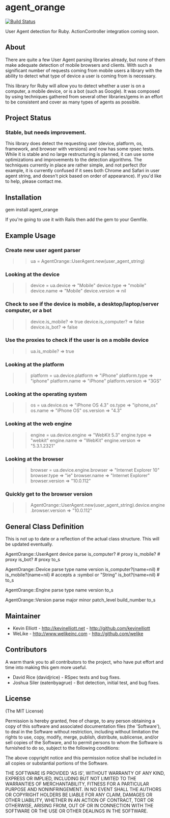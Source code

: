 # agent_orange 
[![Build Status](https://secure.travis-ci.org/thoughtbot/kumade.png)](http://travis-ci.org/thoughtbot/kumade)

User Agent detection for Ruby. ActionController integration coming soon.

## About

There are quite a few User Agent parsing libraries already, but none of them make adequate
detection of mobile browsers and clients. With such a significant number of requests
coming from mobile users a library with the ability to detect what type of device a user
is coming from is necessary.

This library for Ruby will allow you to detect whether a user is on a computer, a mobile
device, or is a bot (such as Google). It was composed by using techniques gathered from
several other libraries/gems in an effort to be consistent and cover as many types
of agents as possible.

## Project Status

### Stable, but needs improvement.

This library does detect the requesting user (device, platform, os, framework, and browser with versions)
and now has some rpsec tests. While it is stable and no large restructuring is planned, it can use
some optimizations and improvements to the detection algorithms. The techniques currently in place
are rather simple, and not perfect (for example, it is currently confused if it sees both Chrome and
Safari in user agent string, and doesn't pick based on order of appearance). If you'd like to help,
please contact me.

## Installation

  gem install agent_orange

If you're going to use it with Rails then add the gem to your Gemfile.

## Example Usage

### Create new user agent parser

  >> ua = AgentOrange::UserAgent.new(user_agent_string)

### Looking at the device

  >> device = ua.device
  => "Mobile"
  >> device.type
  => "mobile"
  >> device.name
  => "Mobile"
  >> device.version
  => nil

### Check to see if the device is mobile, a desktop/laptop/server computer, or a bot

  >> device.is_mobile?
  => true
  >> device.is_computer?
  => false
  >> device.is_bot?
  => false

### Use the proxies to check if the user is on a mobile device

  >> ua.is_mobile?
  => true

### Looking at the platform

  >> platform = ua.device.platform
  => "iPhone"
  >> platform.type
  => "iphone"
  >> platform.name
  => "iPhone"
  >> platform.version
  => "3GS"
  
### Looking at the operating system

  >> os = ua.device.os
  => "iPhone OS 4.3"
  >> os.type
  => "iphone_os"
  >> os.name
  => "iPhone OS"
  >> os.version
  => "4.3"
  
### Looking at the web engine

  >> engine = ua.device.engine
  => "WebKit 5.3"
  >> engine.type
  => "webkit"
  >> engine.name
  => "WebKit"
  >> engine.version
  => "5.3.1.2321"

### Looking at the browser

  >> browser = ua.device.engine.browser
  => "Internet Explorer 10"
  >> browser.type
  => "ie"
  >> browser.name
  => "Internet Explorer"
  >> browser.version
  => "10.0.112"

### Quickly get to the browser version

  >> AgentOrange::UserAgent.new(user_agent_string).device.engine.browser.version
  => "10.0.112"

## General Class Definition

This is not up to date or a reflection of the actual class structure. This will be updated eventually.

AgentOrange::UserAgent
  device
  parse
  is_computer?   # proxy
  is_mobile?     # proxy
  is_bot?        # proxy
  to_s
  
AgentOrange::Device
  parse
  type
  name
  version
  is_computer?(name=nil) # 
  is_mobile?(name=nil)   # accepts a :symbol or "String"
  is_bot?(name=nil)      #
  to_s
  
AgentOrange::Engine
  parse
  type
  name
  version
  to_s
  
AgentOrange::Version
  parse
  major
  minor
  patch_level
  build_number
  to_s
  
## Maintainer

* Kevin Elliott - http://kevinelliott.net - http://github.com/kevinelliott
* WeLike - http://www.welikeinc.com - http://github.com/welike

## Contributors

A warm thank you to all contributors to the project, who have put effort and time into making this gem more useful.

* David Rice (davidjrice) - RSpec tests and bug fixes.
* Joshua Siler (eatenbyagrue) - Bot detection, initial test, and bug fixes.

## License

(The MIT License)

Permission is hereby granted, free of charge, to any person obtaining
a copy of this software and associated documentation files (the
'Software'), to deal in the Software without restriction, including
without limitation the rights to use, copy, modify, merge, publish,
distribute, sublicense, and/or sell copies of the Software, and to
permit persons to whom the Software is furnished to do so, subject to
the following conditions:

The above copyright notice and this permission notice shall be
included in all copies or substantial portions of the Software.

THE SOFTWARE IS PROVIDED 'AS IS', WITHOUT WARRANTY OF ANY KIND,
EXPRESS OR IMPLIED, INCLUDING BUT NOT LIMITED TO THE WARRANTIES OF
MERCHANTABILITY, FITNESS FOR A PARTICULAR PURPOSE AND NONINFRINGEMENT.
IN NO EVENT SHALL THE AUTHORS OR COPYRIGHT HOLDERS BE LIABLE FOR ANY
CLAIM, DAMAGES OR OTHER LIABILITY, WHETHER IN AN ACTION OF CONTRACT,
TORT OR OTHERWISE, ARISING FROM, OUT OF OR IN CONNECTION WITH THE
SOFTWARE OR THE USE OR OTHER DEALINGS IN THE SOFTWARE.
